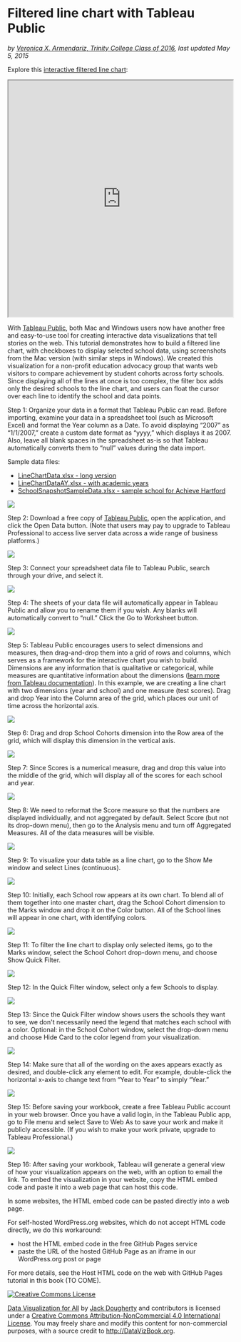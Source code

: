 # Filtered line chart with Tableau Public

*by [Veronica X. Armendariz, Trinity College Class of 2016](introduction/contact.md), last updated May 5, 2015*

Explore this [interactive filtered line chart](http://jackdougherty.github.io/tableau-public-sample/linechart.html):

<iframe src='http://jackdougherty.github.io/tableau-public-sample/linechart.html' width="100%" height="530"></iframe>

With [Tableau Public](https://public.tableau.com), both Mac and Windows users now have another free and easy-to-use tool for creating interactive data visualizations that tell stories on the web. This tutorial demonstrates how to build a filtered line chart, with checkboxes to display selected school data, using screenshots from the Mac version (with similar steps in Windows). We created this visualization for a non-profit education advocacy group that wants web visitors to compare achievement by student cohorts across forty schools. Since displaying all of the lines at once is too complex, the filter box adds only the desired schools to the line chart, and users can float the cursor over each line to identify the school and data points.

Step 1: Organize your data in a format that Tableau Public can read. Before importing, examine your data in a spreadsheet tool (such as Microsoft Excel) and format the Year column as a Date. To avoid displaying “2007” as “1/1/2007,” create a custom date format as “yyyy,” which displays it as 2007. Also, leave all blank spaces in the spreadsheet as-is so that Tableau automatically converts them to “null” values during the data import.

Sample data files:
- [LineChartData.xlsx - long version](LineChartData.xlsx)
- [LineChartDataAY.xlsx - with academic years](LineChartDataAY.xlsx)
- [SchoolSnapshotSampleData.xlsx - sample school for Achieve Hartford](SchoolSnapshotSampleData.xlsx)

![](TPublicLineChart1.png)

Step 2: Download a free copy of [Tableau Public](https://public.tableau.com), open the application, and click the Open Data button. (Note that users may pay to upgrade to Tableau Professional to access live server data across a wide range of business platforms.)

![](TPublicLineChart2.png)

Step 3: Connect your spreadsheet data file to Tableau Public, search through your drive, and select it.

![](TPublicLineChart3.png)

Step 4: The sheets of your data file will automatically appear in Tableau Public and allow you to rename them if you wish. Any blanks will automatically convert to “null.” Click the Go to Worksheet button.

![](TPublicLineChart4.png)

Step 5: Tableau Public encourages users to select dimensions and measures, then drag-and-drop them into a grid of rows and columns, which serves as a framework for the interactive chart you wish to build. Dimensions are any information that is qualitative or categorical, while measures are quantitative information about the dimensions ([learn more from Tableau documentation](http://onlinehelp.tableau.com/v6.1/public/online/en-us/Id112A8A00YEX.html)).  In this example, we are creating a line chart with two dimensions (year and school) and one measure (test scores). Drag and drop Year into the Column area of the grid, which places our unit of time across the horizontal axis.

![](TPublicLineChart5.png)

Step 6: Drag and drop School Cohorts dimension into the Row area of the grid, which will display this dimension in the vertical axis.

![](TPublicLineChart6.png)

Step 7: Since Scores is a numerical measure, drag and drop this value into the middle of the grid, which will display all of the scores for each school and year.

![](TPublicLineChart7.png)

Step 8: We need to reformat the Score measure so that the numbers are displayed individually, and not aggregated by default. Select Score (but not its drop-down menu), then go to the Analysis menu and turn off Aggregated Measures. All of the data measures will be visible.

![](TPublicLineChart8.png)

Step 9: To visualize your data table as a line chart, go to the Show Me window and select Lines (continuous).

![](TPublicLineChart9.png)

Step 10: Initially, each School row appears at its own chart. To blend all of them together into one master chart, drag the School Cohort dimension to the Marks window and drop it on the Color button. All of the School lines will appear in one chart, with identifying colors.

![](TPublicLineChart10.png)

Step 11: To filter the line chart to display only selected items, go to the Marks window, select the School Cohort drop-down menu, and choose Show Quick Filter.

![](TPublicLineChart11.png)

Step 12: In the Quick Filter window, select only a few Schools to display.

![](TPublicLineChart12.png)

Step 13: Since the Quick Filter window shows users the schools they want to see, we don't necessarily need the legend that matches each school with a color. Optional: in the School Cohort window, select the drop-down menu and choose Hide Card to the color legend from your visualization.

![](TPublicLineChart13.png)

Step 14: Make sure that all of the wording on the axes appears exactly as desired, and double-click any element to edit. For example, double-click the horizontal x-axis to change text from “Year to Year” to simply “Year.”

![](TPublicLineChart14.png)

Step 15: Before saving your workbook, create a free Tableau Public account in your web browser. Once you have a valid login, in the Tableau Public app, go to File menu and select Save to Web As to save your work and make it publicly accessible. (If you wish to make your work private, upgrade to Tableau Professional.)

![](TPublicLineChart15.png)

Step 16: After saving your workbook, Tableau will generate a general view of how your visualization appears on the web, with an option to email the link. To embed the visualization in your website, copy the HTML embed code and paste it into a web page that can host this code. 

In some websites, the HTML embed code can be pasted directly into a web page.

For self-hosted WordPress.org websites, which do not accept HTML code directly, we do this workaround:

- host the HTML embed code in the free GitHub Pages service
- paste the URL of the hosted GitHub Page as an iframe in our WordPress.org post or page

For more details, see the Host HTML code on the web with GitHub Pages tutorial in this book (TO COME).

<a rel="license" href="http://creativecommons.org/licenses/by-nc/4.0/"><img alt="Creative Commons License" style="border-width:0" src="https://i.creativecommons.org/l/by-nc/4.0/88x31.png" /></a>

[Data Visualization for All](http://datavizbook.org)
by [Jack Dougherty](http://bit.ly/jackdougherty)
and contributors is licensed under a [Creative Commons Attribution-NonCommercial 4.0 International License](http://creativecommons.org/licenses/by-nc/4.0).
You may freely share and modify this content for non-commercial purposes, with a source credit to http://DataVizBook.org.
